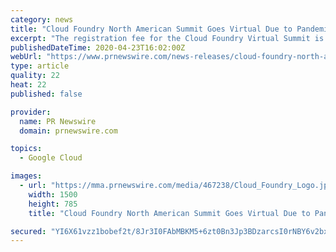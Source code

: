```yaml
---
category: news
title: "Cloud Foundry North American Summit Goes Virtual Due to Pandemic"
excerpt: "The registration fee for the Cloud Foundry Virtual Summit is $50. Register for the event here. Cloud Foundry is an open source technology backed by the largest technology companies in the world, including Dell EMC, Google, IBM, Microsoft, SAP, SUSE and VMware, and is being used by leaders in manufacturing, telecommunications and financial services."
publishedDateTime: 2020-04-23T16:02:00Z
webUrl: "https://www.prnewswire.com/news-releases/cloud-foundry-north-american-summit-goes-virtual-due-to-pandemic-301046072.html"
type: article
quality: 22
heat: 22
published: false

provider:
  name: PR Newswire
  domain: prnewswire.com

topics:
  - Google Cloud

images:
  - url: "https://mma.prnewswire.com/media/467238/Cloud_Foundry_Logo.jpg?p=facebook"
    width: 1500
    height: 785
    title: "Cloud Foundry North American Summit Goes Virtual Due to Pandemic"

secured: "YI6X61vzz1bobef2t/8Jr3I0FAbMBKM5+6zt0Bn3Jp3BDzarcsI0rNBY6v2bx7ZiVI0yACdNde2WOc9wUWFlG5aFiS2DlsbSmaBQ7kDxdqXBF0ivQdznDqenZlOYFM+M8QE0IJ/NuEzqqt8Juw1XuUDGiAD8ONiRFmIvQOvSQjxUe3Yd1X+NmZZnGgvhdBk6GXjkK1+QeLALUlEGbBzV7o6eK1VnuN4q6KJ07XvwmeoKaMNgU8I91xf5N9BXIpB8/bB2FA37U7XV7fz/z9FWVJMRDYHK0S/XVh1qucq8MRBnxBsoKzE7V4wR4yFV081A;LKF+wLspm8CORicHHNfXiA=="
---
```


